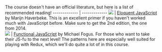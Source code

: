 The course doesn't have an official literature, but here is a list of recommended reading!
------------- | -------------
<img src="http://image.bokus.com/images2/9781593275846_small_eloquent-javascript"/>  | [Eloquent JavaScript](http://www.amazon.co.uk/Eloquent-JavaScript-Modern-Introduction-Programming/dp/1593275846/) by Marijn Haverbeke. This is an excellent primer if you haven't worked much with JavaScript before. Make sure to get the 2nd edition, the one from 2014.  
<img src="http://image.bokus.com/images2/9781449360726_small_functional-javascript"/>  | [Functional JavaScript](http://www.amazon.co.uk/Functional-JavaScript-Introducing-Programming-Underscore-js/dp/1449360726/) by Michael Fogus. For those who want to take their JS-fu to the next level! The patterns here are especially well suited for playing with Redux, which we'll do quite a lot of in this course.